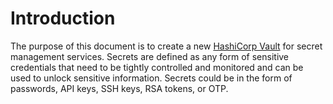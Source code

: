 
# Introduction
The purpose of this document is to create a new [HashiCorp Vault](https://www.hashicorp.com/) for secret management services. Secrets are defined as any form of sensitive credentials that need to be tightly controlled and monitored and can be used to unlock sensitive information. Secrets could be in the form of passwords, API keys, SSH keys, RSA tokens, or OTP.
